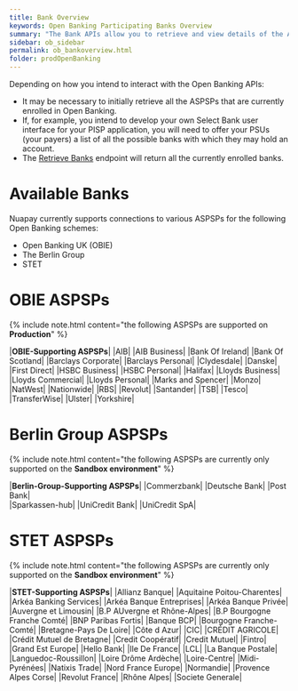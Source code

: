 ```yaml
---
title: Bank Overview
keywords: Open Banking Participating Banks Overview
summary: "The Bank APIs allow you to retrieve and view details of the ASPSPs currently enrolled in Open Banking"
sidebar: ob_sidebar
permalink: ob_bankoverview.html
folder: prodOpenBanking
---
```


Depending on how you intend to interact with the Open Banking APIs:

* It may be necessary to initially retrieve all the ASPSPs that are currently enrolled in Open Banking.
* If, for example, you intend to develop your own Select Bank user interface for your PISP application, you will need to offer your PSUs (your payers) a list of all the possible banks with which they may hold an account. 
* The [Retrieve Banks](ob_getbank.html) endpoint will return all the currently enrolled banks.

# Available Banks

Nuapay currently supports connections to various ASPSPs for the following Open Banking schemes:

* Open Banking UK (OBIE)
* The Berlin Group
* STET

# OBIE ASPSPs



{% include note.html content="the following ASPSPs are supported on **Production**" %}

|**OBIE-Supporting ASPSPs**|
|AIB|
|AIB Business|
|Bank Of Ireland|
|Bank Of Scotland|
|Barclays Corporate|
|Barclays Personal|
|Clydesdale|
|Danske|
|First Direct|
|HSBC Business|
|HSBC Personal|
|Halifax|
|Lloyds Business|
|Lloyds Commercial|
|Lloyds Personal|
|Marks and Spencer|
|Monzo|
|NatWest|
|Nationwide|
|RBS|
|Revolut|
|Santander|
|TSB|
|Tesco|
|TransferWise|
|Ulster|
|Yorkshire|

# Berlin Group ASPSPs


{% include note.html content="the following ASPSPs are currently only supported on the **Sandbox environment**" %}

|**Berlin-Group-Supporting ASPSPs**| 
|Commerzbank|
|Deutsche Bank|
|Post Bank|  
|Sparkassen-hub|
|UniCredit Bank|
|UniCredit SpA|

# STET ASPSPs

{% include note.html content="the following ASPSPs are currently only supported on the **Sandbox environment**" %}

|**STET-Supporting ASPSPs**|
|Allianz Banque|
|Aquitaine Poitou-Charentes|
|Arkéa Banking Services|
|Arkéa Banque Entreprises|
|Arkéa Banque Privée|
|Auvergne et Limousin|
|B.P AUvergne et Rhône-Alpes|
|B.P Bourgogne Franche Comté|
|BNP Paribas Fortis|
|Banque BCP|
|Bourgogne Franche-Comté|
|Bretagne-Pays De Loire|
|Côte d Azur|
|CIC|
|CRÉDIT AGRICOLE|
|Crédit Mutuel de Bretagne|
|Credit Coopératif|
|Credit Mutuel|
|Fintro|
|Grand Est Europe|
|Hello Bank|
|Ile De France|
|LCL|
|La Banque Postale|
|Languedoc-Roussillon|
|Loire Drôme Ardèche|
|Loire-Centre|
|Midi-Pyrénées|
|Natixis Trade|
|Nord France Europe|
|Normandie|
|Provence Alpes Corse|
|Revolut France|
|Rhône Alpes|
|Societe Generale|
